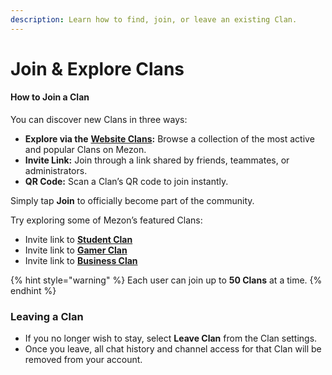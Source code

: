 ```yaml
---
description: Learn how to find, join, or leave an existing Clan.
---
```


# Join & Explore Clans

#### How to Join a Clan

You can discover new Clans in three ways:

* **Explore via the** [**Website Clans**](https://mezon.ai/clans/)**:** Browse a collection of the most active and popular Clans on Mezon.
* **Invite Link:** Join through a link shared by friends, teammates, or administrators.
* **QR Code:** Scan a Clan’s QR code to join instantly.

Simply tap **Join** to officially become part of the community.

Try exploring some of Mezon’s featured Clans:

* Invite link to [**Student Clan**](https://app.gitbook.com/u/5hbm12F5PPaicTVNxajXSEJ6mcg1)
* Invite link to [**Gamer Clan**](https://mezon.ai/invite/1971122683512885248)
* Invite link to [**Business Clan**](https://mezon.ai/invite/1971125963139846144)

{% hint style="warning" %}
Each user can join up to **50 Clans** at a time.
{% endhint %}

### Leaving a Clan

* If you no longer wish to stay, select **Leave Clan** from the Clan settings.
* Once you leave, all chat history and channel access for that Clan will be removed from your account.
